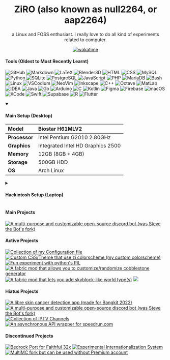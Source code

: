 <div align="center">
  
  <h1>ZiRO (also known as null2264, or aap2264)</h1>
  
  a Linux and FOSS enthusiast. I really love to do all kind of experiments related to computer.
  
  
  [![wakatime](https://wakatime.com/badge/user/e3f91dd5-c937-4d7d-98f5-f2282e7bfb16.svg?style=for-the-badge)](https://wakatime.com/@e3f91dd5-c937-4d7d-98f5-f2282e7bfb16)

</div>

#### Tools (Oldest to Most Recently Learnt)

![GitHub](https://img.shields.io/badge/-GitHub-black?style=flat&logo=github)
![Markdown](https://img.shields.io/badge/-Markdown-black?style=flat&logo=markdown)
![LaTeX](https://img.shields.io/badge/-LaTeX-black?style=flat&logo=latex)
![Blender3D](https://img.shields.io/badge/-Blender3D-black?style=flat&logo=blender)
![HTML](https://img.shields.io/badge/-HTML-black?style=flat&logo=html5)
![CSS](https://img.shields.io/badge/-CSS-black?style=flat&logo=css3)
![MySQL](https://img.shields.io/badge/-MySQL-black?style=flat&logo=mysql)
![Python](https://img.shields.io/badge/-Python-black?style=flat&logo=python)
![SQLite](https://img.shields.io/badge/-SQLite-black?style=flat&logo=sqlite)
![PostgreSQL](https://img.shields.io/badge/-PostgreSQL-black?style=flat&logo=postgresql)
![JavaScript](https://img.shields.io/badge/-JavaScript-black?style=flat&logo=javascript)
![PHP](https://img.shields.io/badge/-PHP%20Unfortunately...-black?style=flat&logo=php)
![MariaDB](https://img.shields.io/badge/-MariaDB-black?style=flat&logo=mariadb)
![Bash](https://img.shields.io/badge/-Bash-black?style=flat&logo=gnubash)
![Linux](https://img.shields.io/badge/-Linux-black?style=flat&logo=linux)
![VSCodium](https://img.shields.io/badge/-VSCodium-black?style=flat&logo=vscodium)
![NeoVim](https://img.shields.io/badge/-NeoVim-black?style=flat&logo=neovim)
![Inkscape](https://img.shields.io/badge/-Inkscape-black?style=flat&logo=inkscape)
![C++](https://img.shields.io/badge/-C++-black?style=flat&logo=cplusplus)
![Octave](https://img.shields.io/badge/-Octave-black?style=flat&logo=octave)
![MatLab](https://img.shields.io/badge/-MatLab-black?style=flat&logo=matlab)
![IDEA](https://img.shields.io/badge/-IDEA-black?style=flat&logo=intellijidea)
![Java](https://img.shields.io/badge/-Java-black?style=flat&logo=openjdk)
![Go](https://img.shields.io/badge/-Go-black?style=flat&logo=go)
![Arduino](https://img.shields.io/badge/-Arduino-black?style=flat&logo=arduino)
![C](https://img.shields.io/badge/-C-black?style=flat&logo=c)
![Kotlin](https://img.shields.io/badge/-Kotlin-black?style=flat&logo=kotlin)
![Figma](https://img.shields.io/badge/-Figma-black?style=flat&logo=figma)
![Firebase](https://img.shields.io/badge/-Firebase-black?style=flat&logo=firebase)
![macOS](https://img.shields.io/badge/-macOS-black?style=flat&logo=macos)
![XCode](https://img.shields.io/badge/-XCode-black?style=flat&logo=xcode)
![Swift](https://img.shields.io/badge/-Swift-black?style=flat&logo=swift)
![Supabase](https://img.shields.io/badge/-Supabase-black?style=flat&logo=supabase)
![R](https://img.shields.io/badge/-R-black?style=flat&logo=r)
![Flutter](https://img.shields.io/badge/-Flutter-black?style=flat&logo=flutter)

<details open><summary>
  
  #### Main Setup (Desktop)
  
  </summary>
  
|**Model**| Biostar H61MLV2 |
|:-|:-|
|**Processor**| Intel Pentium G2010 2.80GHz |
|**Graphics**| Integrated Intel HD Graphics 2500 |
|**Memory**| 12GB (8GB + 4GB) |
|**Storage**| 500GB HDD |
|**OS**| Arch Linux |
  
</details>

<details><summary>
  
  #### Hackintosh Setup (Laptop)
  
  </summary>

|**Model**| Lenovo ThinkPad L460 |
|:-|:-|
|**Processor**| Intel Core i5-6300U 2.50GHz / 3.00GHz |
|**Graphics**| Intel HD Graphics 520 (Spoofed as 620) |
|**Memory**| 8GB |
|**Storage**| 256 SSD |
|**OS**| macOS Monterey (v12.6.1 - OCv0.8.5) |

</details>

#### Main Projects

[![A multi-purpose and customizable open-source discord bot (was Steve the Bot's fork)](https://img.shields.io/badge/-Z3R0-black?style=flat&logo=python)](https://github.com/ZiRO-Bot/ziBot)

#### Active Projects

[![Collection of my Configuration file](https://img.shields.io/badge/-dotfiles-black?style=flat&logo=linux)](https://github.com/null2264/dotfiles)
[![Custom CSS/Theme that use zi colorscheme (my custom colorscheme)](https://img.shields.io/badge/-ziDark-black?style=flat&logo=css3)](https://github.com/null2264/ziDark)
[![Fun experiment with python's PIL](https://img.shields.io/badge/-imagemanip-black?style=flat&logo=python)](https://github.com/null2264/imagemanip)
[![A fabric mod that allows you to customize/randomize cobblestone generator](https://img.shields.io/badge/-CobbleGen-black?style=flat&logo=minecraft)](https://github.com/null2264/CobbleGen)
[![A fabric mod that lets you add skyblock-like world type(s)](https://img.shields.io/badge/-Skyblock%20Creator-black?style=flat&logo=minecraft)](https://github.com/null2264/SkyblockCreator)
[![](https://img.shields.io/badge/-And%20more%20other%20small%20project...-black?style=flat&logo=github)](https://github.com/null2264)

#### Hiatus Projects

[![A libre skin cancer detection app (made for Bangkit 2022)](https://img.shields.io/badge/-SkinCan-black?style=flat&logo=kotlin)](https://github.com/SkinCanOrg/SkinCan)
[![A multi-purpose and customizable open-source discord bot (was Steve the Bot's fork)](https://img.shields.io/badge/-Z3R0-black?style=flat&logo=python)](https://github.com/ZiRO-Bot/ziBot)
[![Collection of IPTV Channels](https://img.shields.io/badge/-ziTV-black?style=flat&logo=appletv)](https://github.com/null2264/ziTV)
[![An asynchronous API wrapper for speedrun.com](https://img.shields.io/badge/-speedrun.py-black?style=flat&logo=python)](https://github.com/null2264/speedrun.py)

#### Discontinued Projects

[![Bedrock Port for Faithful 32x](https://img.shields.io/badge/-Faithful%20BE-black?style=flat&logo=minecraft)](https://github.com/null2264/Faithful-BE)
[![Experimental Internationalization System](https://img.shields.io/badge/-i18n-black?style=flat&logo=googletranslate)](https://github.com/null2264/i18n)
[![MultiMC fork but can be used without Premium account](https://img.shields.io/badge/-ziLauncher-black?style=flat&logo=cplusplus)](https://github.com/null2264/Project-MC-Launcher)
